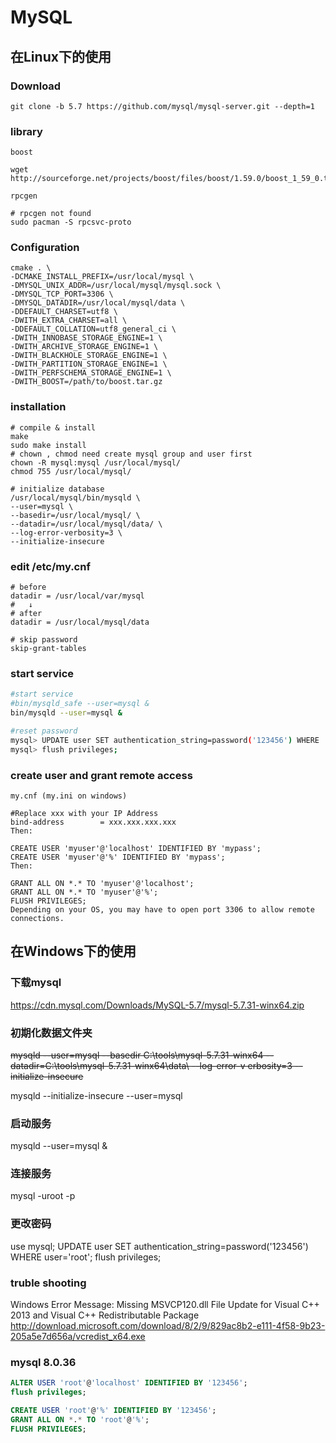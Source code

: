 # MySQL

## 在Linux下的使用

### Download

```shell
git clone -b 5.7 https://github.com/mysql/mysql-server.git --depth=1
```

### library

`boost`

```shell
wget  http://sourceforge.net/projects/boost/files/boost/1.59.0/boost_1_59_0.tar.gz
```

 `rpcgen`

```shell
# rpcgen not found
sudo pacman -S rpcsvc-proto
```

### Configuration

```shell
cmake . \
-DCMAKE_INSTALL_PREFIX=/usr/local/mysql \
-DMYSQL_UNIX_ADDR=/usr/local/mysql/mysql.sock \
-DMYSQL_TCP_PORT=3306 \
-DMYSQL_DATADIR=/usr/local/mysql/data \
-DDEFAULT_CHARSET=utf8 \
-DWITH_EXTRA_CHARSET=all \
-DDEFAULT_COLLATION=utf8_general_ci \
-DWITH_INNOBASE_STORAGE_ENGINE=1 \
-DWITH_ARCHIVE_STORAGE_ENGINE=1 \
-DWITH_BLACKHOLE_STORAGE_ENGINE=1 \
-DWITH_PARTITION_STORAGE_ENGINE=1 \
-DWITH_PERFSCHEMA_STORAGE_ENGINE=1 \
-DWITH_BOOST=/path/to/boost.tar.gz

```

### installation

```shell
# compile & install
make
sudo make install
# chown , chmod need create mysql group and user first
chown -R mysql:mysql /usr/local/mysql/
chmod 755 /usr/local/mysql/

# initialize database
/usr/local/mysql/bin/mysqld \
--user=mysql \
--basedir=/usr/local/mysql/ \
--datadir=/usr/local/mysql/data/ \
--log-error-verbosity=3 \
--initialize-insecure
```

### edit /etc/my.cnf

```shell
# before
datadir = /usr/local/var/mysql
#   ↓
# after
datadir = /usr/local/mysql/data

# skip password
skip-grant-tables
```

### start service

```bash
#start service
#bin/mysqld_safe --user=mysql &
bin/mysqld --user=mysql &

#reset password
mysql> UPDATE user SET authentication_string=password('123456') WHERE     user='root';
mysql> flush privileges;

```

### create user and grant remote access
```
my.cnf (my.ini on windows)

#Replace xxx with your IP Address 
bind-address        = xxx.xxx.xxx.xxx
Then:

CREATE USER 'myuser'@'localhost' IDENTIFIED BY 'mypass';
CREATE USER 'myuser'@'%' IDENTIFIED BY 'mypass';
Then:

GRANT ALL ON *.* TO 'myuser'@'localhost';
GRANT ALL ON *.* TO 'myuser'@'%';
FLUSH PRIVILEGES;
Depending on your OS, you may have to open port 3306 to allow remote connections.
```


## 在Windows下的使用

### 下载mysql

https://cdn.mysql.com/Downloads/MySQL-5.7/mysql-5.7.31-winx64.zip



### 初期化数据文件夹

<strike>mysqld --user=mysql --basedir C:\tools\mysql-5.7.31-winx64 --datadir=C:\tools\mysql-5.7.31-winx64\data\ --log-error-v erbosity=3 --initialize-insecure</strike>

mysqld --initialize-insecure --user=mysql

### 启动服务
mysqld --user=mysql &

### 连接服务
mysql -uroot -p

### 更改密码
use mysql;
UPDATE user SET authentication_string=password('123456') WHERE user='root';
flush privileges;

### truble shooting
Windows Error Message: Missing MSVCP120.dll File
Update for Visual C++ 2013 and Visual C++ Redistributable Package
http://download.microsoft.com/download/8/2/9/829ac8b2-e111-4f58-9b23-205a5e7d656a/vcredist_x64.exe


### mysql 8.0.36

```sql
ALTER USER 'root'@'localhost' IDENTIFIED BY '123456';
flush privileges;

CREATE USER 'root'@'%' IDENTIFIED BY '123456';
GRANT ALL ON *.* TO 'root'@'%';
FLUSH PRIVILEGES;
```